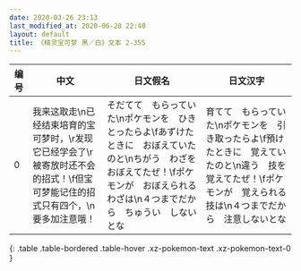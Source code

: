 ```yaml
---
date: 2020-03-26 23:13
last_modified_at: 2020-06-20 22:40
layout: default
title: 《精灵宝可梦 黑／白》文本 2-355
---
```

| 编号 | 中文 | 日文假名 | 日文汉字 |
| ---- | ---- | ---- | --- |
| 0 | 我来这取走\n已经结束培育的宝可梦时，\r发现它已经学会了\r被寄放时还不会的招式！\f但宝可梦能记住的招式只有四个，\n要多加注意哦！ | そだてて　もらっていた\nポケモンを　ひきとったらよ\fあずけたときに　おぼえていたのと\nちがう　わざを　おぼえてたぜ！\fポケモンが　おぼえられる　わざは\n４つまでだから　ちゅうい　しないとな | 育てて　もらっていた\nポケモンを　引き取ったらよ\f預けたときに　覚えていたのと\n違う　技を　覚えてたぜ！\fポケモンが　覚えられる　技は\n４つまでだから　注意しないとな |
{: .table .table-bordered .table-hover .xz-pokemon-text .xz-pokemon-text-0 }